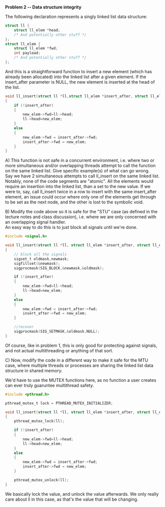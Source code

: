 **Problem 2 -- Data structure integrity**

The following declaration represents a singly linked list data structure:
```c
struct ll {
    struct ll_elem *head;
    /* And potentially other stuff */
};
struct ll_elem {
    struct ll_elem *fwd;
    int payload;
    /* And potentially other stuff */
};
```

And this is a straightforward function to insert a new element (which has already been allocated) into the linked list
after a given element. If the insert_after parameter is NULL, the new element is inserted at the head of the list.
```c
void ll_insert(struct ll *ll,struct ll_elem *insert_after, struct ll_elem *new_elem)
{
    if (!insert_after)
    {
        new_elem->fwd=ll->head;
        ll->head=new_elem;
    }
    else
    {
        new_elem->fwd = insert_after->fwd;
        insert_after->fwd = new_elem;
    }
}
```

A) This function is not safe in a concurrent environment, i.e. where two or more simultaneous and/or overlapping
threads attempt to call the function on the same linked list. Give specific example(s) of what can go wrong. </br>
Say we have 2 simultaneous attempts to call ll_insert on the same linked list. Notably, none of the code segments are "atomic". All the elements would require an insertion into the linked list, than a set to the new value. If we were to, say, call ll_insert twice in a row to insert with the same insert_after element, an issue could occur where only one of the elements get through to be set as the next node, and the other is lost to the symbolic void. 

B) Modify the code above so it is safe for the "STU" case (as defined in the lecture notes and class discussion), i.e.
where we are only concerned with an overlapping signal handler.</br>
An easy way to do this is to just block all signals until we're done. 

```c
#include <signal.h>

void ll_insert(struct ll *ll, struct ll_elem *insert_after, struct ll_elem *new_elem)
{
    // block all the signals
    sigset_t oldmask,newmask;
    sigfillset(&newmask);
    sigprocmask(SIG_BLOCK,&newmask,&oldmask);

    if (!insert_after)
    {
        new_elem->fwd=ll->head;
        ll->head=new_elem;
    }
    else
    {
        new_elem->fwd = insert_after->fwd;
        insert_after->fwd = new_elem;
    }

    //recover
    sigprocmask(SIG_SETMASK,&oldmask,NULL);
}
```


Of course, like in problem 1, this is only good for protecting against signals, and not actual multithreading or anything of that sort. 

C) Now, modify the code in a different way to make it safe for the MTU case, where multiple threads or processes
are sharing the linked list data structure in shared memory.</br>

We'd have to use the MUTEX functions here, as no function a user creates can ever truly guaruntee multithread safety. 

```c
#include <pthread.h>

pthread_mutex_t lock = PTHREAD_MUTEX_INITIALIZER;

void ll_insert(struct ll *ll, struct ll_elem *insert_after, struct ll_elem *new_elem)
{
    pthread_mutex_lock(ll);

    if (!insert_after)
    {
        new_elem->fwd=ll->head;
        ll->head=new_elem;
    }
    else
    {
        new_elem->fwd = insert_after->fwd;
        insert_after->fwd = new_elem;
    }

    pthread_mutex_unlock(ll);
}
```

We basically lock the value, and unlock the value afterwards. We only really care about ll in this case, as that's the value that will be changing. 